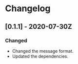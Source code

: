 # Changelog

## [0.1.1] - 2020-07-30Z

### Changed

- Changed the message format.
- Updated the dependencies.
